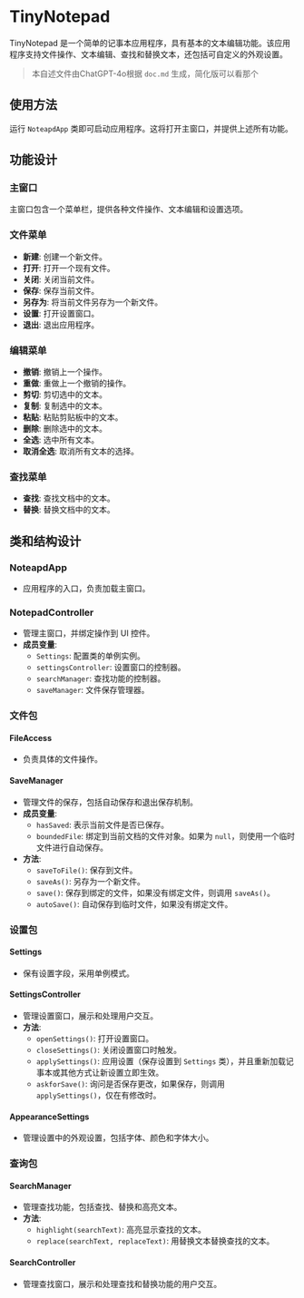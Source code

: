 # TinyNotepad

TinyNotepad 是一个简单的记事本应用程序，具有基本的文本编辑功能。该应用程序支持文件操作、文本编辑、查找和替换文本，还包括可自定义的外观设置。

> 本自述文件由ChatGPT-4o根据 `doc.md` 生成，简化版可以看那个

## 使用方法

运行 `NoteapdApp` 类即可启动应用程序。这将打开主窗口，并提供上述所有功能。

## 功能设计

### 主窗口
主窗口包含一个菜单栏，提供各种文件操作、文本编辑和设置选项。

### 文件菜单
- **新建**: 创建一个新文件。
- **打开**: 打开一个现有文件。
- **关闭**: 关闭当前文件。
- **保存**: 保存当前文件。
- **另存为**: 将当前文件另存为一个新文件。
- **设置**: 打开设置窗口。
- **退出**: 退出应用程序。

### 编辑菜单
- **撤销**: 撤销上一个操作。
- **重做**: 重做上一个撤销的操作。
- **剪切**: 剪切选中的文本。
- **复制**: 复制选中的文本。
- **粘贴**: 粘贴剪贴板中的文本。
- **删除**: 删除选中的文本。
- **全选**: 选中所有文本。
- **取消全选**: 取消所有文本的选择。

### 查找菜单
- **查找**: 查找文档中的文本。
- **替换**: 替换文档中的文本。

## 类和结构设计

### NoteapdApp
- 应用程序的入口，负责加载主窗口。

### NotepadController
- 管理主窗口，并绑定操作到 UI 控件。
- **成员变量**:
    - `Settings`: 配置类的单例实例。
    - `settingsController`: 设置窗口的控制器。
    - `searchManager`: 查找功能的控制器。
    - `saveManager`: 文件保存管理器。

### 文件包
#### FileAccess
- 负责具体的文件操作。

#### SaveManager
- 管理文件的保存，包括自动保存和退出保存机制。
- **成员变量**:
    - `hasSaved`: 表示当前文件是否已保存。
    - `boundedFile`: 绑定到当前文档的文件对象。如果为 `null`，则使用一个临时文件进行自动保存。
- **方法**:
    - `saveToFile()`: 保存到文件。
    - `saveAs()`: 另存为一个新文件。
    - `save()`: 保存到绑定的文件，如果没有绑定文件，则调用 `saveAs()`。
    - `autoSave()`: 自动保存到临时文件，如果没有绑定文件。

### 设置包
#### Settings
- 保有设置字段，采用单例模式。

#### SettingsController
- 管理设置窗口，展示和处理用户交互。
- **方法**:
    - `openSettings()`: 打开设置窗口。
    - `closeSettings()`: 关闭设置窗口时触发。
    - `applySettings()`: 应用设置（保存设置到 `Settings` 类），并且重新加载记事本或其他方式让新设置立即生效。
    - `askforSave()`: 询问是否保存更改，如果保存，则调用 `applySettings()`，仅在有修改时。

#### AppearanceSettings
- 管理设置中的外观设置，包括字体、颜色和字体大小。

### 查询包
#### SearchManager
- 管理查找功能，包括查找、替换和高亮文本。
- **方法**:
    - `highlight(searchText)`: 高亮显示查找的文本。
    - `replace(searchText, replaceText)`: 用替换文本替换查找的文本。

#### SearchController
- 管理查找窗口，展示和处理查找和替换功能的用户交互。


